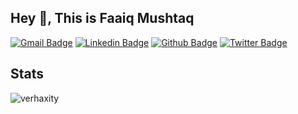 ## Hey 👋, This is Faaiq Mushtaq
[![Gmail Badge](https://img.shields.io/badge/-faaiqkh124@gmail.com-c14438?style=flat&logo=Gmail&logoColor=white&link=mailto:faaiqkh124@gmail.com)](GMAIL) 
[![Linkedin Badge](https://img.shields.io/badge/-faaiqkhan-0072b1?style=flat&logo=Linkedin&logoColor=white&link=https://www.linkedin.com/in/faaiqkhan/)](https://www.linkedin.com/in/faaiqkhan/) [![Github Badge](https://img.shields.io/badge/-verhaxity-grey?style=flat&logo=github&logoColor=white&link=https://github.com/verhaxity/)](https://www.github.com/verhaxity/) [![Twitter Badge](https://img.shields.io/badge/-picklearrow-00acee?style=flat&logo=twitter&logoColor=white&link=https://twitter.com/picklearrow/)](https://www.twitter.com/picklearrow/) 
## Stats
<p align=left> <img src=https://komarev.com/ghpvc/?username=verhaxity alt=verhaxity /> </p>
